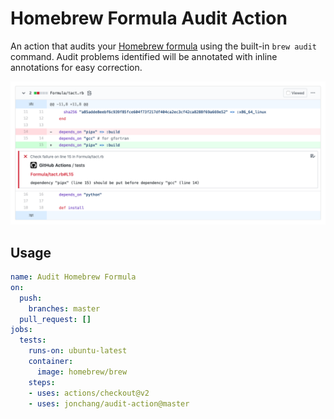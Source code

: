 # Homebrew Formula Audit Action

An action that audits your [Homebrew formula](https://brew.sh) using the built-in `brew audit` command. Audit problems identified will be annotated with inline annotations for easy correction.

![Example of an audit action with inline annotations](audit-example.png)

## Usage

```yaml
name: Audit Homebrew Formula
on:
  push:
    branches: master
  pull_request: []
jobs:
  tests:
    runs-on: ubuntu-latest
    container:
      image: homebrew/brew
    steps:
    - uses: actions/checkout@v2
    - uses: jonchang/audit-action@master
```
